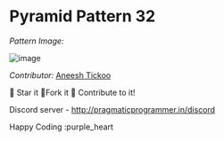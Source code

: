 # Pyramid Pattern 32

*Pattern Image:*

![image](../../img/pyramidpattern32.PNG)

*Contributor:* [Aneesh Tickoo](https://github.com/Aneesh02)

:star2: Star it :fork_and_knife:Fork it :handshake: Contribute to it!

Discord server  - http://pragmaticprogrammer.in/discord

Happy Coding :purple_heart
